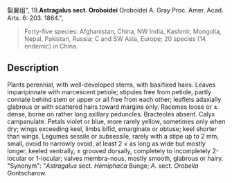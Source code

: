 裂翼组",
19.**Astragalus sect. Oroboidei** Oroboidei A. Gray Proc. Amer. Acad. Arts. 6: 203. 1864.",

> Forty-five species: Afghanistan, China, NW India, Kashmir, Mongolia, Nepal, Pakistan, Russia; C and SW Asia, Europe; 20 species (14 endemic) in China.

## Description
Plants perennial, with well-developed stems, with basifixed hairs. Leaves imparipinnate with marcescent petiole; stipules free from petiole, partly connate behind stem or upper or all free from each other; leaflets adaxially glabrous or with scattered hairs toward margins only. Racemes loose or ± dense, borne on rather long axillary peduncles. Bracteoles absent. Calyx campanulate. Petals violet or blue, more rarely yellow, sometimes only when dry; wings exceeding keel, limbs bifid, emarginate or obtuse; keel shorter than wings. Legumes sessile or subsessile, rarely with a stipe up to 2 mm, small, ovoid to narrowly ovoid, at least 2 × as long as wide but mostly longer, keeled ventrally, ± grooved dorsally, completely to incompletely 2-locular or 1-locular; valves membra-nous, mostly smooth, glabrous or hairy.
  "Synonym": "*Astragalus* sect. *Hemiphaca* Bunge; *A.* sect. *Orobella* Gontscharow.
